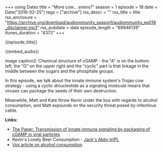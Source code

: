 +++
using Dates
title = "More cow... sirens?"
season = 1
episode = 18
date = Date("2016-02-25")
tags = ["archive"]
rss_descr = ""
rss_title = title
rss_enclosure = "https://archive.org/download/audiommunity_season1/audiommunity_ep018_disclaimer.mp3"
rss_pubdate = date
episode_length = "69946139"
itunes_duration = "4372"
+++

{{episode_title}}

{{embed_audio}}

image caption2: Chemical structure of cGAMP - the "A" is on the bottom left, the "G" on the upper right and the "cyclic" part is that linkage in the middle between the sugars and the phosphate groups.

In this episode, we talk about the innate immune system's Trojan cow strategy - using a cyclic dinucleotide as a signaling molecule means that viruses can package the seeds of their own destruction.

Meanwhile, Matt and Kate throw Kevin under the bus with regards to alcohol consumption, and Matt expounds on the security threat posed by infectious cattle.

**Links:**

- [The Paper: Transmission of innate immune signaling by packaging of cGAMP in viral particles](http://dx.doi.org/10.1126/science.aab3628)
- Kevin's Lonely Beer Consumption - [Jack's Abby trIPL](http://jacksabby.com/beers/tripl-triple-india-style-lager/)
- [Vox article on alcohol consumption](http://www.vox.com/2014/5/19/5727712/the-three-deadliest-drugs-in-america-are-all-totally-legal)
